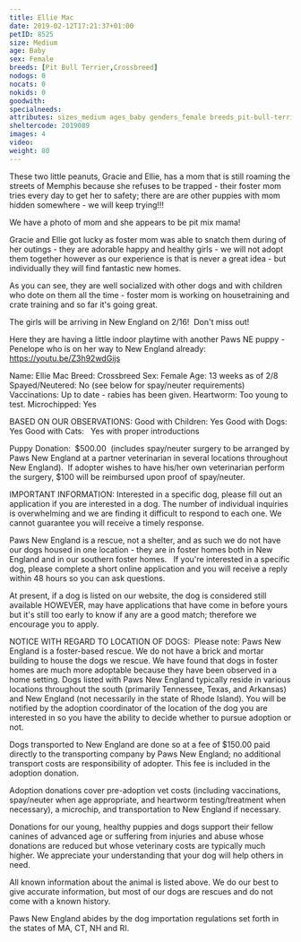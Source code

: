 ```yaml
---
title: Ellie Mac
date: 2019-02-12T17:21:37+01:00
petID: 8525
size: Medium
age: Baby
sex: Female
breeds: [Pit Bull Terrier,Crossbreed]
nodogs: 0
nocats: 0
nokids: 0
goodwith: 
specialneeds: 
attributes: sizes_medium ages_baby genders_female breeds_pit-bull-terrier breeds_crossbreed 
sheltercode: 2019089
images: 4
video: 
weight: 80
---
```


These two little peanuts, Gracie and Ellie, has a mom that is still roaming the streets of Memphis because she refuses to be trapped - their foster mom tries every day to get her to safety; there are are other puppies with mom hidden somewhere - we will keep trying!!!

We have a photo of mom and she appears to be pit mix mama!

Gracie and Ellie got lucky as foster mom was able to snatch them during of her outings - they are adorable happy and healthy girls - we will not adopt them together however as our experience is that is never a great idea - but individually they will find fantastic new homes.

As you can see, they are well socialized with other dogs and with children who dote on them all the time - foster mom is working on housetraining and crate training and so far it's going great.

The girls will be arriving in New England on 2/16!&#160; Don't miss out!&#160;

Here they are having a little indoor playtime with another Paws NE puppy - Penelope who is on her way to New England already:  https://youtu.be/Z3h92wdGijs

Name: Ellie Mac
Breed: Crossbreed
Sex: Female
Age: 13 weeks as of 2/8
Spayed/Neutered: No (see below for spay/neuter requirements)
Vaccinations: Up to date - rabies has been given.
Heartworm: Too young to test.
Microchipped: Yes

BASED ON OUR OBSERVATIONS: 
Good with Children: Yes
Good with Dogs: Yes
Good with Cats:&#160; &#160;Yes with proper introductions

Puppy Donation: &#160;$500.00 &#160;(includes spay/neuter surgery to be arranged by Paws New England at a partner veterinarian in several locations throughout New England).&#160; If adopter wishes to have his/her own veterinarian perform the surgery, $100 will be reimbursed upon proof of spay/neuter.

IMPORTANT INFORMATION:
Interested in a specific dog, please fill out an application if you are interested in a dog. The number of individual inquiries is overwhelming and we are finding it difficult to respond to each one. We cannot guarantee you will receive a timely response.

Paws New England is a rescue, not a shelter, and as such we do not have our dogs housed in one location - they are in foster homes both in New England and in our southern foster homes. &#160; If you're interested in a specific dog, please complete a short online application and you will receive a reply within 48 hours so you can ask questions.

At present, if a dog is listed on our website, the dog is considered still available HOWEVER, may have applications that have come in before yours but it's still too early to know if any are a good match; therefore we encourage you to apply.


NOTICE WITH REGARD TO LOCATION OF DOGS: &#160;Please note: Paws New England is a foster-based rescue. We do not have a brick and mortar building to house the dogs we rescue. We have found that dogs in foster homes are much more adoptable because they have been observed in a home setting. Dogs listed with Paws New England typically reside in various locations throughout the south (primarily Tennessee, Texas, and Arkansas) and New England (not necessarily in the state of Rhode Island). You will be notified by the adoption coordinator of the location of the dog you are interested in so you have the ability to decide whether to pursue adoption or not.

Dogs transported to New England are done so at a fee of $150.00 paid directly to the transporting company by Paws New England; no additional transport costs are responsibility of adopter. This fee is included in the adoption donation.

Adoption donations cover pre-adoption vet costs (including vaccinations, spay/neuter when age appropriate, and heartworm testing/treatment when necessary), a microchip, and transportation to New England if necessary.

Donations for our young, healthy puppies and dogs support their fellow canines of advanced age or suffering from injuries and abuse whose donations are reduced but whose veterinary costs are typically much higher. We appreciate your understanding that your dog will help others in need.

All known information about the animal is listed above. We do our best to give accurate information, but most of our dogs are rescues and do not come with a known history.

Paws New England abides by the dog importation regulations set forth in the states of MA, CT, NH and RI.